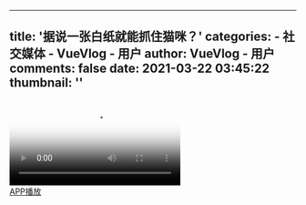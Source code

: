
---
title: '据说一张白纸就能抓住猫咪？'
categories: 
    - 社交媒体
    - VueVlog - 用户
author: VueVlog - 用户
comments: false
date: 2021-03-22 03:45:22
thumbnail: ''
---

<div>   
<video src="https://video.cdnvue.com/uploads/8157699291189511505/video/bxnoO5n" poster="https://img.cdnvue.com/uploads/8157699291189511505/video/bxnoO5n-thumb720" webkit-playsinline playsinline controls="controls" controlslist="nodownload" x5-playsinline loop="loop" vw="960" vh="540"></video><br><a id="openBtn" href="http://a.app.qq.com/o/simple.jsp?pkgname=video.vue.android" name="postFooter">APP播放</a>  
</div>
            